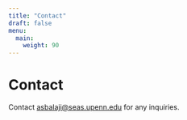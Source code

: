 ```yaml
---
title: "Contact"
draft: false
menu:
  main:
    weight: 90
---
```


# Contact

Contact asbalaji@seas.upenn.edu for any inquiries. 
